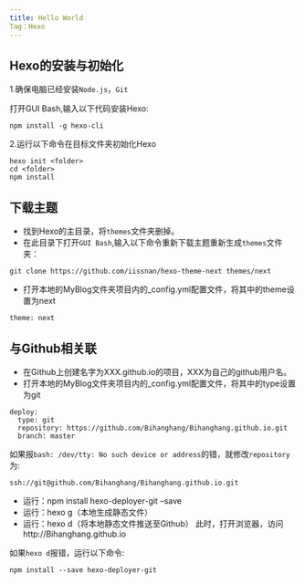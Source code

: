 ```yaml
---
title: Hello World
Tag：Hexo
---
```


## Hexo的安装与初始化
1.确保电脑已经安装`Node.js`，`Git`

打开GUI Bash,输入以下代码安装Hexo:
```
npm install -g hexo-cli
```
2.运行以下命令在目标文件夹初始化Hexo
```
hexo init <folder>
cd <folder>
npm install
```
## 下载主题
- 找到Hexo的主目录，将`themes`文件夹删掉。
- 在此目录下打开`GUI Bash`,输入以下命令重新下载主题重新生成`themes`文件夹：
```
git clone https://github.com/iissnan/hexo-theme-next themes/next
```
- 打开本地的MyBlog文件夹项目内的_config.yml配置文件，将其中的theme设置为next
```
theme: next
```

## 与Github相关联
- 在Github上创建名字为XXX.github.io的项目，XXX为自己的github用户名。
- 打开本地的MyBlog文件夹项目内的_config.yml配置文件，将其中的type设置为git
```
deploy:
  type: git
  repository: https://github.com/Bihanghang/Bihanghang.github.io.git
  branch: master
```
如果报`bash: /dev/tty: No such device or address`的错，就修改`repository`为:
```
ssh://git@github.com/Bihanghang/Bihanghang.github.io.git 
```

- 运行：npm install hexo-deployer-git –save
- 运行：hexo g（本地生成静态文件）
- 运行：hexo d（将本地静态文件推送至Github）
此时，打开浏览器，访问http://Bihanghang.github.io

如果`hexo d`报错，运行以下命令:
```
npm install --save hexo-deployer-git
```



